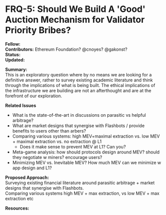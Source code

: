 # FRQ-5: Should We Build A 'Good' Auction Mechanism for Validator Priority Bribes?

**Fellow:** 
</br> **Contributors:** Ethereum Foundation? @cnoyes? @gakonst?
</br> **Status:** 
</br> **Updated:** 

**Summary:** 
</br> This is an exploratory question where by no means we are looking for a definitive answer, rather to survey existing academic literature and think through the implications of what is being built. The ethical implications of the infrastructure we are building are not an afterthought and are at the forefront of our exploration.

**Related Issues**
* What is the state-of-the-art in discussions on parasitic vs helpful arbitrage?
* What are market designs that synergise with Flashbots / provide benefits to users other than arbers?
* Comparing various systems: high MEV+maximal extraction vs. low MEV + maximal extraction vs. no extraction @ L1
  * Does it make sense to prevent MEV at L1? Can you?
* Meta-game analysis: how should protocols design around MEV? should they negotiate w miners? encourage users?
* Minimizing MEV vs. Inevitable MEV? How much MEV can we minimize w app design and L1?

**Proposed Approach:**
</br> Surveying existing financial literature around parasitic arbitrage + market designs that synergise with Flashbots.
</br> Comparing various systems high MEV + max extraction, vs low MEV + max extraction etc


**Resources:**



